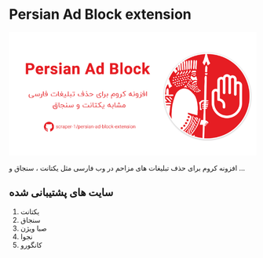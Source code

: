 # Persian Ad Block extension

![](assets/bnr.png)

افزونه کروم برای حذف تبلیغات های مزاحم در وب فارسی مثل یکتانت ، سنجاق و ... 

## سایت های پشتیبانی شده 

1. یکتانت
2. سنجاق
3. صبا ویژن
4. نجوا
5. کانگورو
